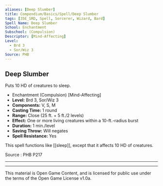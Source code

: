 ```yaml
---
aliases: [Deep Slumber]
title: Compendium/Basics/Spell/Deep Slumber
tags: [35E_SRD, Spell, Sorcerer, Wizard, Bard]
Spell Name: Deep Slumber
School: Enchantment
Subschool: (Compulsion)
Descriptor: [Mind-Affecting]
Level:
  - Brd 3
  - Sor/Wiz 3
Source: PHB
---
```



## Deep Slumber

Puts 10 HD of creatures to sleep.

*   Enchantment (Compulsion) [Mind-Affecting]
*   **Level:** Brd 3, Sor/Wiz 3
*   **Components:** V, S, M
*   **Casting Time:** 1 round
*   **Range:** Close (25 ft. + 5 ft./2 levels)
*   **Effect:** One or more living creatures within a 10-ft.-radius burst
*   **Duration:** 1 min./level
*   **Saving Throw:** Will negates
*   **Spell Resistance:** Yes

This spell functions like [[sleep]], except that it affects 10 HD of creatures.

Source : PHB P217

---

---

This material is Open Game Content, and is licensed for public use under
the terms of the Open Game License v1.0a.
